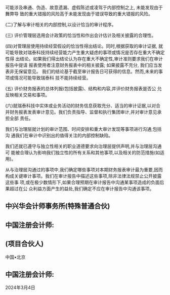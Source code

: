 可能涉及串通、伪造、故意遗漏、虚假陈述或凌驾于内部控制之上, 未能发现由于舞弊导 致的重大错报的风险高于未能发现由于错误导致的重大错报的风险。

(二)了解与审计相关的内部控制,以设计恰当的审计程序。

(三) 评价管理层选用会计政策的恰当性和作出会计估计及相关披露的合理性。

(四)对管理层使用持续经营假设的恰当性得出结论。同时,根据获取的审计证据, 就可能导致对瑞泰科技持续经营能力产生重大疑虑的事项或情况是否存在重大不确定性得 出结论。如果我们得出结论认为存在重大不确定性,审计准则要求我们在审计报告中提请 报表使用者注意财务报表中的相关披露; 如果披露不充分, 我们应当发表非无保留意见。 我们的结论基于截至审计报告日可获得的信息。然而,未来的事项或情况可能导致瑞泰科 技不能持续经营。

(五) 评价财务报表的总体列报(包括披露)、结构和内容,并评价财务报表是否公 允反映相关交易和事项。

(六)就瑞泰科技中实体或业务活动的财务信息获取充分、适当的审计证据,以对合 并财务报表发表审计意见。我们负责指导、监督和执行集团审计,并对审计意见承担全部 责任。

我们与治理层就计划的审计范围、时间安排和重大审计发现等事项进行沟通,包括沟 通我们在审计中识别出的值得关注的内部控制缺陷。

我们还就已遵守与独立性相关的职业道德要求向治理层提供声明,并与治理层沟通可 能被合理认为影响我们独立性的所有关系和其他事项,以及相关的防范措施(如适用)。

从与治理层沟通过的事项中,我们确定哪些事项对本期财务报表审计最为重要,因而 构成关键审计事项。我们在审计报告中描述这些事项,除非法律法规禁止公开披露这些事 项,或在极少数情形下,如果合理预期在审计报告中沟通某事项造成的负面后果超过在公 众利益方面产生的益处,我们确定不应在审计报告中沟通该事项。

## 中兴华会计师事务所(特殊普通合伙)

## 中国注册会计师:

## (项目合伙人)

中国•北京

## 中国注册会计师:

2024年3月4日